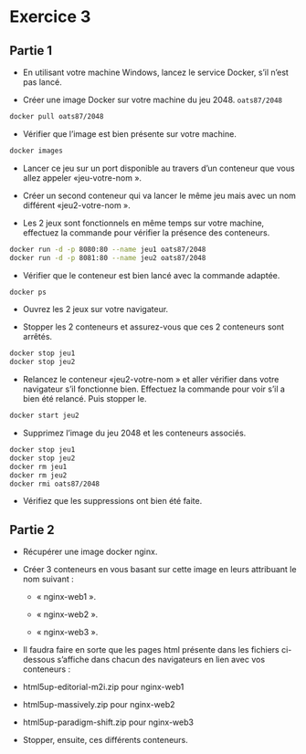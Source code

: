 # Exercice 3

## Partie 1

- En utilisant votre machine Windows, lancez le service Docker, s’il n’est pas lancé.

- Créer une image Docker sur votre machine du jeu 2048. `oats87/2048`

```bash
docker pull oats87/2048
```

- Vérifier que l’image est bien présente sur votre machine.

```bash
docker images
```

- Lancer ce jeu sur un port disponible au travers d’un conteneur que vous allez appeler «jeu-votre-nom ».
- Créer un second conteneur qui va lancer le même jeu mais avec un nom différent «jeu2-votre-nom ».

- Les 2 jeux sont fonctionnels en même temps sur votre machine, effectuez la commande pour vérifier la présence des conteneurs.

```bash
docker run -d -p 8080:80 --name jeu1 oats87/2048
docker run -d -p 8081:80 --name jeu2 oats87/2048
```

- Vérifier que le conteneur est bien lancé avec la commande adaptée.

```bash
docker ps
```

- Ouvrez les 2 jeux sur votre navigateur.

- Stopper les 2 conteneurs et assurez-vous que ces 2 conteneurs sont arrêtés.

```bash
docker stop jeu1 
docker stop jeu2
```

- Relancez le conteneur «jeu2-votre-nom » et aller vérifier dans votre navigateur s’il fonctionne bien. Effectuez la commande pour voir s’il a bien été relancé. Puis stopper le.

```bash
docker start jeu2
```

- Supprimez l’image du jeu 2048 et les conteneurs associés.

```bash
docker stop jeu1
docker stop jeu2
docker rm jeu1
docker rm jeu2
docker rmi oats87/2048
```

- Vérifiez que les suppressions ont bien été faite.

## Partie 2

- Récupérer une image docker nginx.

- Créer 3 conteneurs en vous basant sur cette image en leurs attribuant le nom suivant :

  - « nginx-web1 ».

  - « nginx-web2 ».

  - « nginx-web3 ».

- Il faudra faire en sorte que les pages html présente dans les fichiers ci-dessous s’affiche dans chacun des navigateurs en lien avec vos conteneurs :

- html5up-editorial-m2i.zip pour nginx-web1

- html5up-massively.zip pour nginx-web2

- html5up-paradigm-shift.zip pour nginx-web3

- Stopper, ensuite, ces différents conteneurs.
